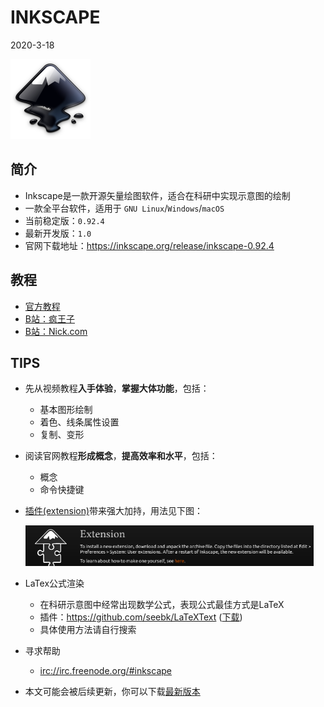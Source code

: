 # INKSCAPE

2020-3-18

<img src="figures/inkscape-logo.svg" style="zoom:50%;" />

## 简介

- Inkscape是一款开源矢量绘图软件，适合在科研中实现示意图的绘制
- 一款全平台软件，适用于 `GNU Linux`/`Windows`/`macOS `
- 当前稳定版：`0.92.4`
- 最新开发版：`1.0`
- 官网下载地址：https://inkscape.org/release/inkscape-0.92.4


## 教程

- [官方教程](https://inkscape.org/learn/tutorials/)
- [B站：疯王子](https://space.bilibili.com/5884683/channel/detail?cid=39695)
- [B站：Nick.com](https://www.bilibili.com/video/av63893246)

## TIPS

- 先从视频教程**入手体验**，**掌握大体功能**，包括：	
  - 基本图形绘制
  - 着色、线条属性设置
  - 复制、变形
  
- 阅读官网教程**形成概念**，**提高效率和水平**，包括：
  - 概念
  - 命令快捷键

- [插件(extension)](https://inkscape.org/gallery/=extension)带来强大加持，用法见下图：

  <img src="figures/extension.png" style="zoom: 50%;" />

- LaTex公式渲染

  - 在科研示意图中经常出现数学公式，表现公式最佳方式是LaTeX
  - 插件：https://github.com/seebk/LaTeXText ([下载](https://github.com/seebk/LaTeXText/releases))
  - 具体使用方法请自行搜索

- 寻求帮助

  - [irc://irc.freenode.org/#inkscape](irc://irc.freenode.org/#inkscape)

- 本文可能会被后续更新，你可以下载[最新版本](https://github.com/yangdaweihit/haohaolearn/tree/master/inkscape)

